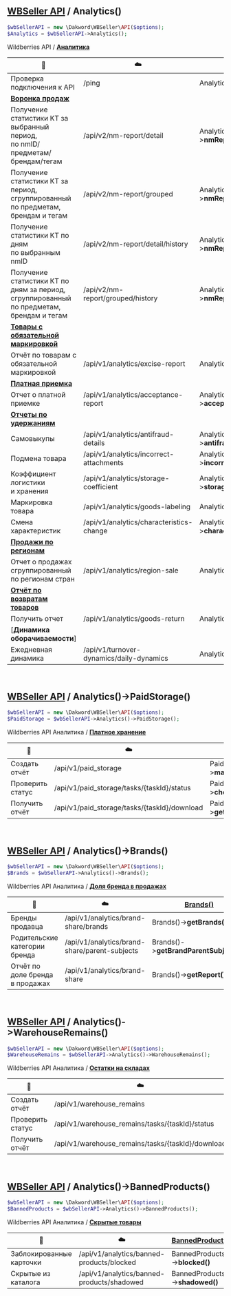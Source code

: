 ## [WBSeller API](/docs/API.md) / Analytics()

```php
$wbSellerAPI = new \Dakword\WBSeller\API($options);
$Analytics = $wbSellerAPI->Analytics();
```

Wildberries API / [**Аналитика**](https://openapi.wb.ru/analytics/api/ru/)

| :speech_balloon: | :cloud: | [Analytics()](/src/API/Endpoint/Analytics.php) |
| ---------------- | ------- | ---------------------------------------------- |
| Проверка подключения к API | /ping | Analytics()->**ping()** |
| [**Воронка продаж**](https://openapi.wb.ru/analytics/api/ru/#tag/Voronka-prodazh) |||
| Получение статистики КТ за выбранный период,<br>по nmID/предметам/брендам/тегам             | /api/v2/nm-report/detail          | Analytics()->**nmReportDetail()**         |
| Получение статистики КТ за период,<br>сгруппированный по предметам, брендам и тегам         | /api/v2/nm-report/grouped         | Analytics()->**nmReportGrouped()**        |
| Получение статистики КТ по дням<br>по выбранным nmID                                        | /api/v2/nm-report/detail/history  | Analytics()->**nmReportDetailHistory()**  |
| Получение статистики КТ по дням за период,<br>сгруппированный по предметам, брендам и тегам | /api/v2/nm-report/grouped/history | Analytics()->**nmReportGroupedHistory()** |
| [**Товары с обязательной маркировкой**](https://openapi.wb.ru/analytics/api/ru/#tag/Tovary-s-obyazatelnoj-markirovkoj) |||
| Отчёт по товарам с обязательной маркировкой | /api/v1/analytics/excise-report | Analytics()->**exciseReport()** |
| [**Платная приемка**](https://openapi.wb.ru/analytics/api/ru/#tag/Platnaya-priyomka) |||
| Отчет о платной приемке | /api/v1/analytics/acceptance-report | Analytics()->**acceptanceReport()** |
| [**Отчеты по удержаниям**](https://openapi.wb.ru/analytics/api/ru/#tag/Otchyoty-po-uderzhaniyam) |||
| Самовыкупы                          | /api/v1/analytics/antifraud-details      | Analytics()->**antifraudDetails()**      |
| Подмена товара                      | /api/v1/analytics/incorrect-attachments  | Analytics()->**incorrectAttachments()**  |
| Коэффициент логистики<br>и хранения | /api/v1/analytics/storage-coefficient    | Analytics()->**storageCoefficient()**    |
| Маркировка товара                   | /api/v1/analytics/goods-labeling         | Analytics()->**goodsLabeling()**         |
| Смена характеристик                 | /api/v1/analytics/characteristics-change | Analytics()->**characteristicsChange()** |
| [**Продажи по регионам**](https://openapi.wb.ru/analytics/api/ru/#tag/Prodazhi-po-regionam) |||
| Отчет о продажах сгруппированный<br>по регионам стран | /api/v1/analytics/region-sale | Analytics()->**regionSale()** |
| [**Отчёт по возвратам товаров**](https://openapi.wb.ru/analytics/api/ru/#tag/Otchyot-po-vozvratam-tovarov) |||
| Получить отчет | /api/v1/analytics/goods-return | Analytics()->**goodsReturn()** |
| [**Динамика оборачиваемости**] |||
| Ежедневная динамика | /api/v1/turnover-dynamics/daily-dynamics | Analytics()->**dailyDynamics()** |
<br>

## [WBSeller API](/docs/API.md) / Analytics()->PaidStorage()

```php
$wbSellerAPI = new \Dakword\WBSeller\API($options);
$PaidStorage = $wbSellerAPI->Analytics()->PaidStorage();
```
Wildberries API Аналитика / [**Платное хранение**](https://openapi.wb.ru/analytics/api/ru/#tag/Platnoe-hranenie)

| :speech_balloon: | :cloud: | [PaidStorage()](/src/API/Endpoint/Subpoint/PaidStorage.php) |
| ---------------- | ------- | ----------------------------------------------------------- |
| Создать отчёт    | /api/v1/paid_storage                         | PaidStorage()->**makeReport()**        |
| Проверить статус | /api/v1/paid_storage/tasks/{taskId}/status   | PaidStorage()->**checkReportStatus()** |
| Получить отчёт   | /api/v1/paid_storage/tasks/{taskId}/download | PaidStorage()->**getReport()**         |
<br>

## [WBSeller API](/docs/API.md) / Analytics()->Brands()

```php
$wbSellerAPI = new \Dakword\WBSeller\API($options);
$Brands = $wbSellerAPI->Analytics()->Brands();
```
Wildberries API Аналитика / [**Доля бренда в продажах**](https://openapi.wb.ru/analytics/api/ru/#tag/Dolya-brenda-v-prodazhah)

| :speech_balloon: | :cloud: | [Brands()](/src/API/Endpoint/Subpoint/Brands.php) |
| ---------------- | ------- | ------------------------------------------------- |
| Бренды продавца                 | /api/v1/analytics/brand-share/brands          | Brands()->**getBrands()**              |
| Родительские категории бренда   | /api/v1/analytics/brand-share/parent-subjects | Brands()->**getBrandParentSubjects()** |
| Отчёт по доле бренда в продажах | /api/v1/analytics/brand-share                 | Brands()->**getReport()**              |
<br>

## [WBSeller API](/docs/API.md) / Analytics()->WarehouseRemains()

```php
$wbSellerAPI = new \Dakword\WBSeller\API($options);
$WarehouseRemains = $wbSellerAPI->Analytics()->WarehouseRemains();
```
Wildberries API Аналитика / [**Остатки на складах**](https://openapi.wb.ru/analytics/api/ru/#tag/Otchyot-po-ostatkam-na-skladah)

| :speech_balloon: | :cloud: | [WarehouseRemains()](/src/API/Endpoint/Subpoint/WarehouseRemains.php) |
| ---------------- | ------- | --------------------------------------------------------------------- |
| Создать отчёт    | /api/v1/warehouse_remains                         | WarehouseRemains()->**makeReport()**        |
| Проверить статус | /api/v1/warehouse_remains/tasks/{taskId}/status   | WarehouseRemains()->**checkReportStatus()** |
| Получить отчёт   | /api/v1/warehouse_remains/tasks/{taskId}/download | WarehouseRemains()->**getReport()**         |
<br>

## [WBSeller API](/docs/API.md) / Analytics()->BannedProducts()

```php
$wbSellerAPI = new \Dakword\WBSeller\API($options);
$BannedProducts = $wbSellerAPI->Analytics()->BannedProducts();
```
Wildberries API Аналитика / [**Скрытые товары**](https://openapi.wildberries.ru/analytics/api/ru/#tag/Skrytye-tovary)

| :speech_balloon: | :cloud: | [BannedProducts()](/src/API/Endpoint/Subpoint/BannedProducts.php) |
| ---------------- | ------- | ----------------------------------------------------------------- |
| Заблокированные карточки | /api/v1/analytics/banned-products/blocked  | BannedProducts()->**blocked()**  |
| Скрытые из каталога      | /api/v1/analytics/banned-products/shadowed | BannedProducts()->**shadowed()** |
